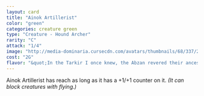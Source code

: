 ```yaml
---
layout: card
title: "Ainok Artillerist"
color: "green"
categories: creature green
type: "Creature - Hound Archer"
rarity: "C"
attack: "1/4"
image: "http://media-dominaria.cursecdn.com/avatars/thumbnails/68/337/200/283/635618424974815743.png"
cost: "2G"
flavor: "&quot;In the Tarkir I once knew, the Abzan revered their ancestor trees. Now, as Dromoka, they cut their finest groves to make weapons.&quot;- Sarkhan Vol"
---
```


Ainok Artillerist has reach as long as it has a +1/+1 counter on it. <em>(It can block creatures with flying.)</em>
